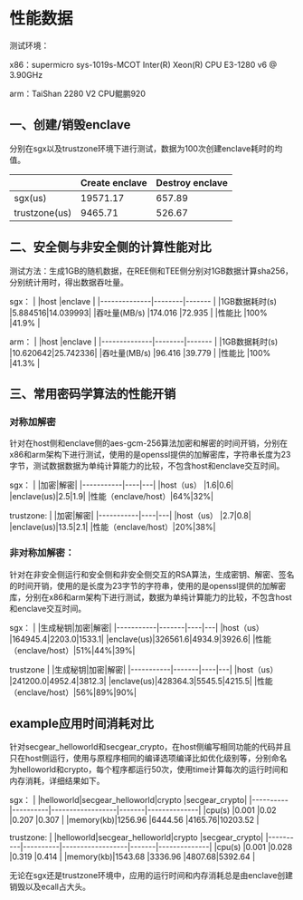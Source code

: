 # 性能数据

测试环境：

x86：supermicro sys-1019s-MCOT Inter(R) Xeon(R) CPU E3-1280 v6 @ 3.90GHz

arm：TaiShan 2280 V2 CPU鲲鹏920

## 一、创建/销毁enclave
分别在sgx以及trustzone环境下进行测试，数据为100次创建enclave耗时的均值。

|             |Create enclave|Destroy enclave|
|-------------|--------------|---------------|
|sgx(us)      |19571.17      |657.89         |
|trustzone(us)|9465.71       |526.67         |

## 二、安全侧与非安全侧的计算性能对比

测试方法：生成1GB的随机数据，在REE侧和TEE侧分别对1GB数据计算sha256，分别统计用时，得出数据吞吐量。

sgx：
|              |host    |enclave   |
|--------------|--------|-------   |
|1GB数据耗时(s) |5.884516|14.039993|
|吞吐量(MB/s)   |174.016 |72.935   |
|性能比         |100%    |41.9%    |

arm：
|              |host    |enclave   |
|--------------|--------|-------   |
|1GB数据耗时(s) |10.620642|25.742336|
|吞吐量(MB/s)   |96.416 |39.779   |
|性能比         |100%   |41.3%    |

## 三、常用密码学算法的性能开销

### 对称加解密

针对在host侧和enclave侧的aes-gcm-256算法加密和解密的时间开销，分别在x86和arm架构下进行测试，使用的是openssl提供的加解密库，字符串长度为23字节，测试数据数据为单纯计算能力的比较，不包含host和enclave交互时间。

sgx：
|           |加密|解密|
|-----------|----|---|
|host（us） |1.6|0.6|
|enclave(us)|2.5|1.9|
|性能（enclave/host）|64%|32%|

trustzone:
|           |加密|解密|
|-----------|----|---|
|host（us） |2.7|0.8|
|enclave(us)|13.5|2.1|
|性能（enclave/host）|20%|38%|

### 非对称加解密：
针对在非安全侧运行和安全侧和非安全侧交互的RSA算法，生成密钥、解密、签名的时间开销，使用的是长度为23字节的字符串，使用的是openssl提供的加解密库，分别在x86和arm架构下进行测试，数据为单纯计算能力的比较，不包含host和enclave交互时间。

sgx：
|           |生成秘钥|加密|解密|
|-----------|-------|----|---|
|host（us） |164945.4|2203.0|1533.1|
|enclave(us)|326561.6|4934.9|3926.6|
|性能（enclave/host）|51%|44%|39%|

trustzone
|           |生成秘钥|加密|解密|
|-----------|-------|----|---|
|host（us） |241200.0|4952.4|3812.3|
|enclave(us)|428364.3|5545.5|4215.5|
|性能（enclave/host）|56%|89%|90%|

## example应用时间消耗对比
针对secgear_helloworld和secgear_crypto，在host侧编写相同功能的代码并且只在host侧运行，使用与原程序相同的编译选项编译比如优化级别等，分别命名为helloworld和crypto，每个程序都运行50次，使用time计算每次的运行时间和内存消耗，详细结果如下。

sgx：
|          |helloworld|secgear_helloworld|crypto |secgear_crypto|
|----------|----------|------------------|-------|--------------|
|cpu(s)    |0.001     |0.02              |0.207  |0.307         |
|memory(kb)|1256.96   |6444.56           |4165.76|10203.52      |

trustzone:
|          |helloworld|secgear_helloworld|crypto |secgear_crypto|
|----------|----------|------------------|-------|--------------|
|cpu(s)    |0.001     |0.028             |0.319  |0.414         |
|memory(kb)|1543.68   |3336.96           |4807.68|5392.64       |

无论在sgx还是trustzone环境中，应用的运行时间和内存消耗总是由enclave创建销毁以及ecall占大头。